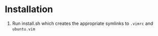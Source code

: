 # Installation

1. Run install.sh which creates the appropriate symlinks to `.vimrc` and `ubuntu.vim`

